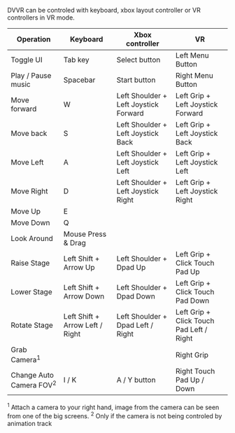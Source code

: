 DVVR can be controled with keyboard, xbox layout controller or VR controllers in VR mode.


Operation | Keyboard | Xbox controller | VR
--- | --- | --- | ---
Toggle UI | Tab key | Select button | Left Menu Button
Play / Pause music | Spacebar | Start button | Right Menu Button
Move forward | W | Left Shoulder + Left Joystick Forward | Left Grip + Left Joystick Forward
Move back | S | Left Shoulder + Left Joystick Back | Left Grip + Left Joystick Back
Move Left | A | Left Shoulder + Left Joystick Left | Left Grip + Left Joystick Left
Move Right | D | Left Shoulder + Left Joystick Right | Left Grip + Left Joystick Right
Move Up | E | 
Move Down | Q |
Look Around | Mouse Press & Drag | | 
Raise Stage | Left Shift + Arrow Up | Left Shoulder + Dpad Up | Left Grip + Click Touch Pad Up
Lower Stage | Left Shift + Arrow Down | Left Shoulder + Dpad Down | Left Grip + Click Touch Pad Down
Rotate Stage | Left Shift + Arrow Left / Right | Left Shoulder + Dpad Left / Right | Left Grip + Click Touch Pad Left / Right
Grab Camera<sup>1</sup> | | | Right Grip 
Change Auto Camera FOV<sup>2</sup> | I / K | A / Y button | Right Touch Pad Up / Down

<sup>1</sup> Attach a camera to your right hand, image from the camera can be seen from one of the big screens.
<sup>2</sup> Only if the camera is not being controled by animation track
